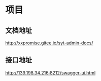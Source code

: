 # 项目
## 文档地址
http://xxpromise.gitee.io/syt-admin-docs/

## 接口地址
http://139.198.34.216:8212/swagger-ui.html
